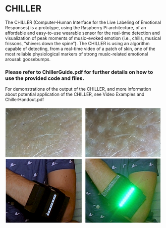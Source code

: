 # CHILLER

The CHILLER (Computer-Human Interface for the Live Labeling of Emotional Responses) is a
prototype, using the Raspberry Pi architecture, of an affordable and easy-to-use wearable sensor for the real-time detection and visualization of peak moments of music-evoked emotion (i.e., chills, musical frissons, “shivers down the spine”). The CHILLER is using an algorithm capable of detecting, from a real-time video of a patch of skin, one of the most reliable physiological markers of strong music-related emotional arousal: goosebumps. 

### Please refer to ChillerGuide.pdf for further details on how to use the provided code and files.

For demonstrations of the output of the CHILLER, and more information about potential application of the CHILLER, see Video Examples and ChillerHandout.pdf

![chiller GIF](VideoExamples/handout3.png)